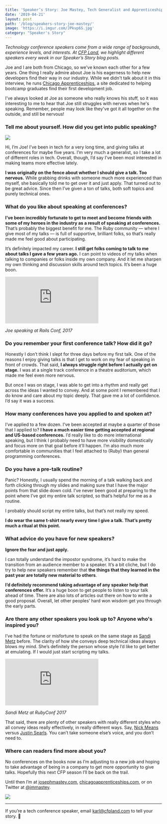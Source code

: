 ```yaml
---
title: 'Speaker’s Story: Joe Mastey, Tech Generalist and Apprenticeship Advocate'
date: '2019-04-21'
layout: post
path: '/blog/speakers-story-joe-mastey/'
image: 'https://i.imgur.com/JPkvp6S.jpg'
category: "Speaker's Story"
---
```


_Technology conference speakers come from a wide range of backgrounds,
experience levels, and interests. At [CFP Land](https://www.cfpland.com/), we
highlight different speakers every week in our Speaker’s Story blog posts._

Joe and I are both from Chicago, so we've known each other for a few years. One thing I really admire about Joe is his eagerness to help new developers find their way in our industry. While we didn't talk about it in this interview, he runs [Chicago Apprenticeships](http://chicagoapprenticeships.com/), a site dedicated to helping bootcamp graduates find their first development job.

<!--more-->

I've always looked at Joe as someone who really knows his stuff, so it was interesting to me to hear that Joe still struggles with nerves when he's speaking. Remember, people may look like they've got it all together on the outside, and still be nervous!

### Tell me about yourself. How did you get into public speaking?

<img src="https://i.imgur.com/SccG2nW.jpg" class="left" />

Hi, I’m Joe! I’ve been in tech for a very long time, and giving talks at conferences for maybe five years. I’m very much a generalist, so I take a lot of different roles in tech. Overall, though, I’d say I’ve been most interested in making teams more effective lately.

**I was originally on the fence about whether I should give a talk. Too nervous.** While grabbing drinks with someone much more experienced than myself, she basically told me to get over it and just apply. That turned out to be great advice. Since then I’ve given a ton of talks, both soft topics and purely technical ones.

### What do you like about speaking at conferences?

**I’ve been incredibly fortunate to get to meet and become friends with some of my heroes in the industry as a result of speaking at conferences.** That’s probably the biggest benefit for me. The Ruby community — where I give most of my talks — is full of supportive, brilliant folks, so that’s really made me feel good about participating.

It’s definitely impacted my career. **I still get folks coming to talk to me about talks I gave a few years ago.** I can point to videos of my talks when talking to companies or folks inside my own company. And it let me sharpen my own thinking and discussion skills around tech topics. It’s been a huge boon.

<div class='embed-container'><iframe src='https://www.youtube.com/embed/hFuzIWz6Ynk' frameborder='0' allowfullscreen></iframe></div>

_Joe speaking at Rails Conf, 2017_

### Do you remember your first conference talk? How did it go?

Honestly I don’t think I slept for three days before my first talk. One of the reasons I enjoy giving talks is that I get to work on my fear of speaking in front of crowds. That said, **I always struggle right before I actually get on stage.** I was at a single track conference in a theatre auditorium, which made me feel even more nervous.

But once I was on stage, I was able to get into a rhythm and really get across the ideas I wanted to convey. And at some point I remembered that I do know and care about my topic deeply. That gave me a lot of confidence. I’d say it was a success.

### How many conferences have you applied to and spoken at?

I’ve applied to a few dozen. I’ve been accepted at maybe a quarter of those that I applied to? **I have a much easier time getting accepted at regional and US-based conferences.** I’d really like to do more international speaking, but I think I probably need to have more visibility domestically and focus more on that goal before it’ll happen. I’m also much more comfortable in communities that I feel attached to (Ruby) than general programming conferences.

### Do you have a pre-talk routine?

Panic? Honestly, I usually spend the morning of a talk walking back and forth clicking through my slides and making sure that I have the major points from that slide down cold. I’ve never been good at preparing to the point where I’ve got my entire talk scripted, so that’s helpful for me as a routine.

I probably should script my entire talks, but that’s not really my speed.

**I do wear the same t-shirt nearly every time I give a talk. That’s pretty much a ritual at this point.**

### What advice do you have for new speakers?

**Ignore the fear and just apply.**

I can totally understand the impostor syndrome, it’s hard to make the transition from an audience member to a speaker. It’s a bit cliche, but I do try to help new speakers remember that **the things that they learned in the past year are totally new material to others**.

**I’d definitely recommend taking advantage of any speaker help that conferences offer.** It’s a huge boon to get people to listen to your talk ahead of time. There are also lots of articles out there on how to write a good proposal. Overall, let other peoples’ hard won wisdom get you through the early parts.

### Are there any other speakers you look up to? Anyone who's inspired you?

I’ve had the fortune or misfortune to speak on the same stage as [Sandi Metz](https://twitter.com/sandimetz) before. The clarity of how she conveys deep technical ideas always blows my mind. She’s definitely the person whose style I’d like to get better at emulating. If I would just start scripting my talks.

<div class='embed-container'><iframe src='https://www.youtube.com/embed/VzWLGMtXflg' frameborder='0' allowfullscreen></iframe></div>

_Sandi Metz at RubyConf 2017_

That said, there are plenty of other speakers with really different styles who all convey ideas really effectively, in really different ways. Say, [Nick Means](https://twitter.com/nmeans) versus [Justin Searls](https://twitter.com/searls). You can’t take someone else’s voice, and you don’t need to.

### Where can readers find more about you?

No conferences on the books now as I’m adjusting to a new job and hoping to take advantage of being in a company to get more opportunity to give talks. Hopefully this next CFP season I’ll be back on the trail.

Until then I’m at [josephmastey.com](http://josephmastey.com/), [chicagoapprenticeships.com](http://chicagoapprenticeships.com/), or on Twitter at [@jmmastey](https://twitter.com/jmmastey).

![](https://i.imgur.com/RSeC2VQ.jpg)

---

If you’re a tech conference speaker, email karl@cfpland.com to tell your story. 💌
